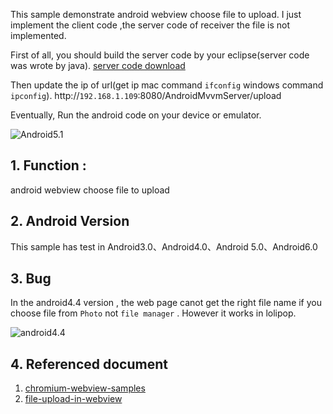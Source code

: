 
This sample demonstrate android webview choose file to upload.
I just implement the client code ,the server code of receiver the file is not implemented. 

First of all, you should build the server code by your eclipse(server code was wrote by java). [server code download](https://github.com/chiclaim/android_mvvm_server)

Then update the ip of url(get ip mac command `ifconfig` windows command `ipconfig`). 
http://`192.168.1.109`:8080/AndroidMvvmServer/upload

Eventually, Run the android code on your device or emulator.


![Android5.1](https://github.com/chiclaim/android-webview-upload-file/blob/master/assets/www/emulator5.0.gif)


## 1. Function :
android webview choose file to upload

## 2. Android Version
This sample has test in Android3.0、Android4.0、Android 5.0、Android6.0

## 3. Bug
In the android4.4 version , the web page canot get the right file name if you choose file from `Photo` not `file manager` . However it works in lolipop.

![android4.4](https://github.com/chiclaim/android-webview-upload-file/blob/master/assets/www/android4.4.gif)



## 4. Referenced document
1. [chromium-webview-samples](https://github.com/GoogleChrome/chromium-webview-samples)
2. [file-upload-in-webview](http://stackoverflow.com/questions/5907369/file-upload-in-webview)


